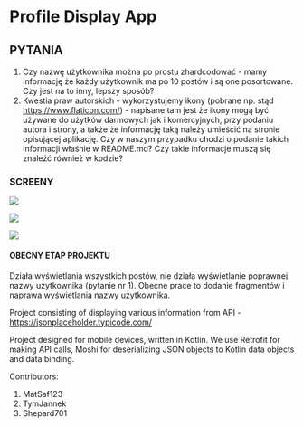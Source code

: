 # Profile Display App

## PYTANIA

1. Czy nazwę użytkownika można po prostu zhardcodować - mamy informację że każdy użytkownik ma po 10 postów i są one posortowane. Czy jest na to inny, lepszy sposób?
2. Kwestia praw autorskich - wykorzystujemy ikony (pobrane np. stąd https://www.flaticon.com/) - napisane tam jest że ikony mogą być używane do użytków darmowych jak i komercyjnych, przy podaniu autora i strony, a także że informację taką należy umieścić na stronie opisującej aplikację. Czy w naszym przypadku chodzi o podanie takich informacji właśnie w README.md? Czy takie informacje muszą się znaleźć również w kodzie?

### SCREENY
![](https://i.imgur.com/8292UfC.jpg )

![](https://i.imgur.com/VUXxYw7.jpg )


<img src="https://imgur.com/a/YFaYE4j"/>

#### OBECNY ETAP PROJEKTU

Działa wyświetlania wszystkich postów, nie działa wyświetlanie poprawnej nazwy użytkownika (pytanie nr 1). Obecne prace to dodanie fragmentów i naprawa wyświetlania nazwy użytkownika.


Project consisting of displaying various information from API - https://jsonplaceholder.typicode.com/

Project designed for mobile devices, written in Kotlin.
We use Retrofit for making API calls, Moshi for deserializing JSON objects to Kotlin data objects and data binding.

Contributors:
1. MatSaf123
2. TymJannek
3. Shepard701
